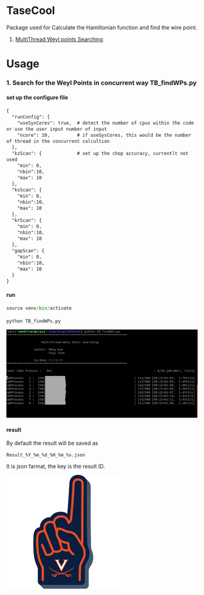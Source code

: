 # TaseCool

Package used for Calculate the Hamiltonian function and find the wire point.

1. [MultiThread Weyl points Searching](#search-for-the-Weyl-points-in-concurrent-way-tb_findwpspy)

# Usage 
### 1. Search for the Weyl Points in concurrent way TB_findWPs.py

#### set up the configure file 
```json5
{
  "runConfig": {
    "useSysCores": true,  # detect the number of cpus within the code or use the user input number of input 
    "ncore": 10,          # if useSysCores, this would be the number of thread in the concurrent calcultion 
  },
  "kzScan": {             # set up the chop accuracy, currentlt not used 
    "min": 0,
    "nbin":10,
    "max": 10
  },
  "ksScan": {
    "min": 0,
    "nbin":10,
    "max": 10
  },
  "krScan": {
    "min": 0,
    "nbin":10,
    "max": 10
  },
  "gapScan": {
    "min": 0,
    "nbin":10,
    "max": 10
  }
}
```

#### run 
```python
source venv/bin/activate

python TB_findWPs.py
```
![](resource/Screenshot_coccurent.png)

#### result 

By default the result will be saved as 
```
Result_%Y_%m_%d_%H_%m_%s.json
```
It is json farmat, the key is the result ID. 

<img src="https://github.com/AnnaMHua/TaSeCool/blob/master/resource/C69sVRjWYAIPFS1.png?raw=true" width="300">
